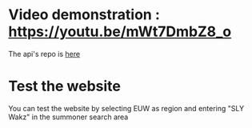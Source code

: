# Video demonstration : https://youtu.be/mWt7DmbZ8_o

The api's repo is [here](https://github.com/Miouss/lol-mood-api)

# Test the website

You can test the website by selecting EUW as region and entering "SLY Wakz" in the summoner search area
